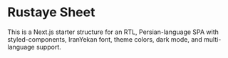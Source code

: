 # Rustaye Sheet

This is a Next.js starter structure for an RTL, Persian-language SPA with styled-components, IranYekan font, theme colors, dark mode, and multi-language support.
